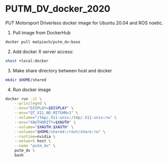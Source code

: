 # PUTM_DV_docker_2020
PUT Motorsport Driverless docker image for Ubuntu 20.04 and ROS noetic.

1. Pull image from DockerHub
```bash
docker pull matpiech/putm_dv:base
```

2. Add docker X server access:
```bash
xhost +local:docker
```

3. Make share directory between host and docker
```bash
mkdir $HOME/shared
```

4. Run docker image
```bash
docker run -it \
    --privileged \
    --env="DISPLAY=$DISPLAY" \
    --env="QT_X11_NO_MITSHM=1" \
    --volume="/tmp/.X11-unix:/tmp/.X11-unix:rw" \
    --env="XAUTHORITY=$XAUTH" \
    --volume="$XAUTH:$XAUTH" \
    --volume="$HOME/shared:/root/share:rw" \
    --runtime=nvidia \
    --network host \
    --name "putm_dv" \
    putm_dv \
    bash
```
